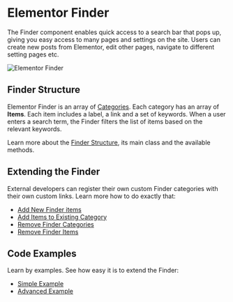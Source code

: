# Elementor Finder

<Badge type="tip" vertical="top" text="Elementor Core" /> <Badge type="warning" vertical="top" text="Basic" />

The Finder component enables quick access to a search bar that pops up, giving you easy access to many pages and settings on the site. Users can create new posts from Elementor, edit other pages, navigate to different setting pages etc.

![Elementor Finder](/assets/img/elementor-finder.png)

## Finder Structure

Elementor Finder is an array of [Categories](./finder-categories). Each category has an array of **Items**. Each item includes a label, a link and a set of keywords. When a user enters a search term, the Finder filters the list of items based on the relevant keywords.

Learn more about the [Finder Structure](./finder-structure), its main class and the available methods.

## Extending the Finder

External developers can register their own custom Finder categories with their own custom links. Learn more how to do exactly that:

* [Add New Finder items](./add-new-finder-items)
* [Add Items to Existing Category](./add-items-to-existing-category)
* [Remove Finder Categories](./remove-finder-categories)
* [Remove Finder Items](./remove-finder-items)

## Code Examples

Learn by examples. See how easy it is to extend the Finder:

* [Simple Example](./simple-example)
* [Advanced Example](./advanced-example)
